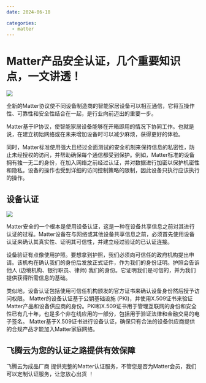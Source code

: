 ```yaml
---
date: 2024-06-18

categories:
  - matter
---
```


# Matter产品安全认证，几个重要知识点，一文讲透！



![](/assets/images/R-C.jpg)

全新的Matter协议使不同设备制造商的智能家居设备可以相互通信，它将互操作性、可靠性和安全性结合在一起，是行业向前迈出的重要一步。
<!-- more -->
Matter基于IP协议，使智能家居设备能够在开箱即用的情况下协同工作。也就是说，在建立初始网络或在未来增加设备时可以减少麻烦，获得更好的体验。 

同时，Matter标准使用强大且经过全面测试的安全机制来保持信息的私密性，防止未经授权的访问，并帮助确保每个通信都受到保护。例如，Matter标准的设备拥有独一无二的身份，在加入网络之前经过认证，并对数据进行加密以保护机密性和隐私。设备的操作也受到详细的访问控制策略的限制，因此设备只执行应该执行的操作。 

## 设备认证

![](/assets/images/matter.jpg)

Matter安全的一个根本是使用设备认证，这是一种在设备共享信息之前对其进行认证的过程。Matter设备在与网络或其他设备共享信息之前，必须首先使用设备认证来确认其真实性、证明其可信性，并建立经过验证的已认证连接。 

设备验证有点像使用护照。要想拿到护照，我们必须向可信任的政府机构提出申请。该机构在确认我们的身份后发放正式证件，作为我们的身份证明。护照会告诉他人 (边境机构、银行职员、律师) 我们的身份。它证明我们是可信的，并为我们提供获得所需信息的基础。

类似地，设备认证包括使用可信任机构颁发的官方证书来确认设备身份然后授予访问权限。 
Matter的设备认证基于公钥基础设施 (PKI)，并使用X.509证书来验证Matter产品和设备供应商的身份。PKI和X.509证书用于管理互联网的身份和安全性已有几十年，也是多个非在线应用的一部分，包括用于验证法律和金融交易的电子签名。 
Matter基于X.509证书进行设备认证，确保只有合法的设备供应商提供的合规产品才能加入Matter家庭网络。

## 飞腾云为您的认证之路提供有效保障

飞腾云为成品厂商 提供完整的Matter认证服务，不管您是否为Matter会员，我们可以定制认证服务，让您放心出货 ！
